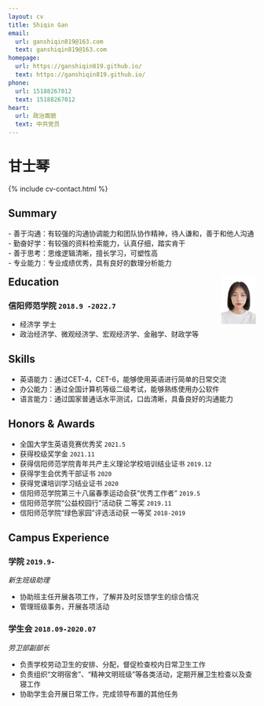 ```yaml
---
layout: cv
title: Shiqin Gan
email:
  url: ganshiqin819@163.com
  text: ganshiqin819@163.com
homepage:
  url: https://ganshiqin819.github.io/
  text: https://ganshiqin819.github.io/
phone:
  url: 15188267012
  text: 15188267012
heart:
  url: 政治面貌
  text: 中共党员
---
```


# **甘士琴**

<!--
include contact information from the front matter
Supported arguments:
    - homepage: url, text
    - phone
    - email
-->

{% include cv-contact.html %}
## Summary

<div>

<div style="float:left;">
- 善于沟通：有较强的沟通协调能力和团队协作精神，待人谦和，善于和他人沟通<br>
- 勤奋好学：有较强的资料检索能力，认真仔细，踏实肯干<br>
- 善于思考：思维逻辑清晰，擅长学习，可塑性高<br>
- 专业能力：专业成绩优秀，具有良好的数理分析能力<br>
<br>
</div>

<img align="right" width="70" src="media/profile.jpg"/>

</div>


## Education

### **信阳师范学院** `2018.9 -2022.7`

- 经济学 学士
- 政治经济学、微观经济学、宏观经济学、金融学、财政学等

## Skills

- 英语能力：通过CET-4，CET-6，能够使用英语进行简单的日常交流  
- 办公能力：通过全国计算机等级二级考试，能够熟练使用办公软件  
- 语言能力：通过国家普通话水平测试，口齿清晰，具备良好的沟通能力  

## Honors & Awards

- 全国大学生英语竞赛优秀奖 `2021.5`  
- 获得校级奖学金 `2021.11`  
- 获得信阳师范学院青年共产主义理论学校培训结业证书 `2019.12`  
- 获得学生会优秀干部证书 `2020`  
- 获得党课培训学习结业证书 `2020`  
- 信阳师范学院第三十八届春季运动会获“优秀工作者” `2019.5`   
- 信阳师范学院“公益校园行”活动获 二等奖 `2019.11`  
- 信阳师范学院“绿色家园”评选活动获 一等奖 `2018-2019`  




## Campus Experience

### **学院** `2019.9-`
_新生班级助理_  
- 协助班主任开展各项工作，了解并及时反馈学生的综合情况  
- 管理班级事务，开展各项活动  

### **学生会** `2018.09-2020.07`  
_劳卫部副部长_  

- 负责学校劳动卫生的安排、分配，督促检查校内日常卫生工作   
- 负责组织“文明宿舍”、“精神文明班级”等各类活动，定期开展卫生检查以及查寝工作  
- 协助学生会开展日常工作，完成领导布置的其他任务  


<!-- ### Footer

Last updated: May 2022 -->
